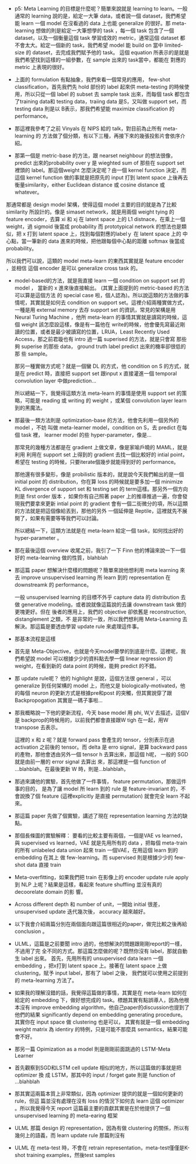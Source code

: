 * p5: Meta Learning 的目標是什麼呢？簡單來說就是 learning to learn。一般通常的 learning 說的是，給定一大筆 data，或者說一個 dataset，我們希望能 learn 一個 model 在沒看過的 data 上也能 generalize 的很好。那 meta-learning 想做的則是給定一大筆想學的 task ，每一個 task 包含了一個 dataset，以及一個衡量這個 task 學習成效的 metric，通常這個 dataset 都不會太大。給定一個新的 task，我們希望 model 能 build on 當中 limited-size 的 dataset，去完成我們賦予他的 task。
這個 equation 所表示的是就是我們希望找到這樣的一組參數，在 sample 出來的 task當中，都能在 對應的 metric 上表現的很好。

* 上面的 formulation 有點抽象，我們來看一個常見的應用， few-shot classification，首先我們先 hold 部份的 label 起來供 meta-testing 的時候使用，所以只從一個 label 的 subset 去 sample task 出來，而每個 task 都包含了training data和 testing data，traiing data 是S，又叫做 support set，而 testing data 則是以 B表示，那我們希望能 maximize classification 的 performance。

* 那這裡我參考了之前 Vinyals 在 NIPS 給的 talk，對目前為止所有 meta-learning 的
  方法做了個分類，有以下三種，再接下來的幾張投影片會依序介紹。

* 那第一個是 metric-base 的方法，跟 nearset neighbour 的想法很像，predict 出來的probability over y 是 wieghted sum of 那些在 support set 裡頭的 label。那這個weight 怎麼決定呢？由一個 kernel function 決定，而這個 kernel function 做的事就是把原先的 input 打到 latent space 上後再去衡量similarity，either Euclidean distance 或 cosine distance 或 whatever。 

那通常都是 design model 架構，使得這個 model 主要的目的就是為了比較 similarity 所設計的。像是 simaset network，就是用兩個 weight tying 的 feature encoder，去算 xi 和 xj 在 latent space 上的 L1 distnace，在乘上一個 weight，過 sigmoid 後當成 probability
  而 prototypical network 的想法也是類似，把 x 打到 latent space 上，找到每個對應的labelｙ 在 latent space 上的 中心點，當一筆新的 data 進來的時候，把他跟每個中心點的距離 softmax 後當成 probability。

所以我們可以說，這類的 model meta-learn 的東西其實就是 feature encoder ，並相信
這個 encoder 是可以 generalize cross task 的。

* model-based的方法，就是我直接 learn 一個 condition on support set 的 model ，
  當新的 x 進來後直接輸出。 (其實上面提到的 metric-based 的方法可以算是這個方法
  的 special case 啦，個人認為)。所以說這類的方法做的事情呢，其實就是如何去
  condition on support set。這裡介紹兩種實做方式，一種是用 external
  memory 去存 support set 的資訊，常見的架構是用 Neural Turing Machine ，他所
  meta-learn 的事情其實就是讀寫的時候，這個 weight 該怎麼設這樣，像是有一篇他在
  write的時候，他會優先寫最近剛讀的位置，或者是最少被讀寫的位置，LRUA，Least
  Recently Used Access，那之前君璇也有 intro 過一篇 superised 的方法，就是只會寫
  那些夠 superise 的那些 data， ground truth label predict 出來的機率卻很低的那
  些 sample。
  
  那另一種實做方式呢？就是一個蠻 DL 的方式，他 condition on S 的方式，就是在
  predict 時，直接把 support set 跟input x 直接灌進一個 temporal convolution
  layer 中做prediction...

  所以總結一下，我覺得這類方法 meta-learn 的事情是使用 support set 的策略，可能是
  reading 或 writing 的 weight ，或某個 convolution layer learn 到的黑魔法。

* 那最後一類方法則是 optimization-base 的方法，他會先利用一個另外的 model ，不妨
  叫做 meta-learner model，condition on S，去 predict 在每個 task 裡， learner
  model 的些 hyper-parameter，像是...

  那常見的幾種方法都是在 gradient 上做文章，像是家喻戶曉的 MAML，就是利用
  利用在 support set 上得到的 gradient 去找一個比較好的 intial point，希望在
  testing 的時候，只要iterate個幾步就能得到好的 performance。

  那他還有很多變形，像是 probilistic 版本的，就是說今天我們輸出的是一個 initial
  point 的 distribution，你在算 loss 的時候就是要多加一個 minimize KL divergence
  of support set 和 testing set 的 term這樣。那另外一個方向則是 first order 版本
  ，如果你有自己照著 paper 上的推導推過一遍，你會發現我們要拿來更新 intial point
  的 gradient 會有一個二街微分的項，所以這類的方法就是把這個像給丟到，那他的另外
  一個延伸是 Reptile，這裡就先不展開了，如果有需要等等我們可以討論。

  所以總結一下，這類方法就是在 meta-learn 給定一個 task，如何找出好的
  hyper-parameter 。

* 那在最後這個 overview 收尾之前，我引了一下 Finn 他的博論來說一下一個好的
  meta-learning 做的性質，blahblah

* 那這篇 paper 想解決什麼樣的問題呢？簡單來說他想利用 meta learning 來去 improve
  unsupervised learning 所 learn 到的 representation 在 downstreamk 的
  performance。

  一般 unsupervised learning 的目標不外乎 capture data 的 distribution 去做
  generative modeling，或者說就像這篇說的去讓 downstream task 做的更塊更好。但在
  後者的應用上，我們的 objective 卻依舊是 reconstruction, distanglement 之類，不
  是非常的一致，所以我們想利用 Meta-Learning 去解決。那這篇是要透由學習 update
  rule 來處理這件事。

* 那基本流程是這樣

* 首先是 Meta-Objective，也就是今天model要學的到底是什麼。這裡呢，我們希望說
  model 可以根據少少的資料點去學一個 linear regression 的 weight，在看到新的
  data point 的時候，能夠 predict 的不錯。

* 那 update rule呢？
  他的 highlight 是說，這個方法很 general ，可以 generalize 到任何架構的 model
  上，而他又是 biologically-motivated，他的每個 neuron 的更新方式是根據pre和post
  的突觸，但其實說穿了跟 Backpropogation 其實是一碼子事啦...

* 那我概略說一下他的更新流程，今天 base model 用 phi, W,V 去描述，這個V是
  backprop的時候用的，以前我們都會直接跟W tigh 在一起，用W transpose 去表示。

  這裡的 x 和 z 呢？就是 forward pass 會產生的 tensor，分別表示在過 activation
  之前後的 tensor。而 delta 是 erro signal，是算 backward pass 的產物，那他會透由另外一個
  tensor h 去算出來，那這個 h呢， 一般的 SGD 就是由前一層的 error signal 去算出
  來，那這裡是一個 function of ...blahblah。在最後更新 W 時，則是...blahblah，

* 那過來講他的實驗，首先他做了一件事情， feature permutation，那做這件事的目的，
  是為了讓 model 所 learn 到的 rule 是 feature-invariant 的，不會說換了個
  feature (這裡explicitly 是直接 permutation) 就會完全 learn 不起來。

* 那這篇 paper 先做了個實驗，講述了現在 representation learning 方法的缺點。

* 那個長條圖的實驗解釋： 要看的比較主要有兩個，一個是VAE vs learned，與
  supervised vs learned，VAE 就是先用所有的 data ，把每個 meta-train 的所有
  unlabeled data union 起來 train 一個VAE，在用這個 learn 到的 embedding 在其上
  做 few-learning。而 supervised 則是根據少少的 few-shot data 直接 train

* Meta-overfitting，如果我們把 train 在影像上的 encoder update rule apply 到 NLP
  上呢？結果是這樣，看起來 feature shuffling 並沒有真的 decoorelate domain 的影
  響。

* Across different depth 和 number of unit，一開始 initial 很差，unsupervised
  update 迭代幾次後， accuracy 越來越好。

* 以下我會介紹兩篇分別在兩個面向跟這篇很相近的paper，做完比較之後再給 conclusion
  。

* ULML，這篇是之前要聞 intro 過的，他想解決的問題跟剛剛report的一樣，不過用了完
  全不同的方式。那這篇怎麼做的呢？既然你沒有 label，那就自動生 label 出來。
  首先，先用所有的 unsupervised data learn 一個 embedding ，把x打到 latent space
  上。接著在 latent space 上做 clustering，賦予 input label，那有了 label 之後，
  我們就可以使用之前提到的 meta-learning 方法了。

* 如果我的理解沒錯的話，我覺得這篇做的事情，其實是在 meta-learn 如何在給定的
  embedding 下，做好想完成的 task。標題其實有點誤導人，因為他根本沒有 improve
  embedding algorithm，他自己paper的discussion也提到了他們的結果 significantly depend on
  embedding generating procedure。其實你在 input space 做 clustering 也是可以，
  其實有就是一個 embedding weight matrix 為 identiry 的特例，只是可能不那麼具 semantics，結果可能會不好。

* 那另一篇 Opimization as a model 則是剛剛前面跳過的 LSTM-Meta Learner
* 首先觀察到SGD和LSTM cell update 相似的地方，所以這篇做的事就是把 optimizer 換
  成 LSTM，那其中的 input / forget gate 則是 function of ...blahblah

* 那其實這兩篇本質上非常類似，因為 optimizer 提供的就是一個如何更新的 rule，但這
  篇並沒有處理在沒有 loss 的情況下如何去 learn 這個 optimizer 。所以我覺得今天 report 這篇最主要的貢獻其實是在於他提供了一個 unsupervised learning 的 meta-earing 框架















* ULML 那篇 design 的 representation，因為有做 clustering 的關係，所以有幾何上的語義，而 learn update rule 那篇則沒有
* ULML 在 meta-test 時，不會在 retrain representation，meta-test僅僅是K-shot
  training examples，然後test samples
